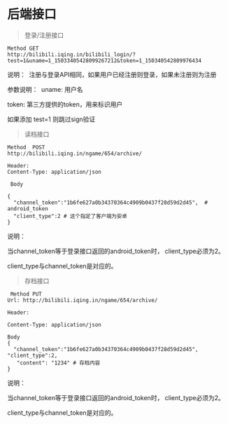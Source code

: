 # 后端接口

> 登录/注册接口

```
Method GET
http://bilibili.iqing.in/bilibili_login/?test=1&uname=1_15033405428099267212&token=1_150340542809976434
```

说明：
 注册与登录API相同，如果用户已经注册则登录，如果未注册则为注册

参数说明： 
uname: 用户名

token: 第三方提供的token，用来标识用户

如果添加 test=1 则跳过sign验证

> 读档接口

```
Method  POST 
http://bilibili.iqing.in/ngame/654/archive/

Header:
Content-Type: application/json

 Body

{
  "channel_token":"1b6fe627a0b34370364c4909b0437f28d59d2d45",  # android_token
  "client_type":2 # 这个指定了客户端为安卓
}
```

说明：

当channel_token等于登录接口返回的android_token时， client_type必须为2。

client_type与channel_token是对应的。

> 存档接口

```
 Method PUT
Url: http://bilibili.iqing.in/ngame/654/archive/

Header:

Content-Type: application/json

Body
{
  "channel_token":"1b6fe627a0b34370364c4909b0437f28d59d2d45",    "client_type":2,  
   "content": "1234" # 存档内容
}
```

说明： 

当channel_token等于登录接口返回的android_token时， client_type必须为2。

client_type与channel_token是对应的。
